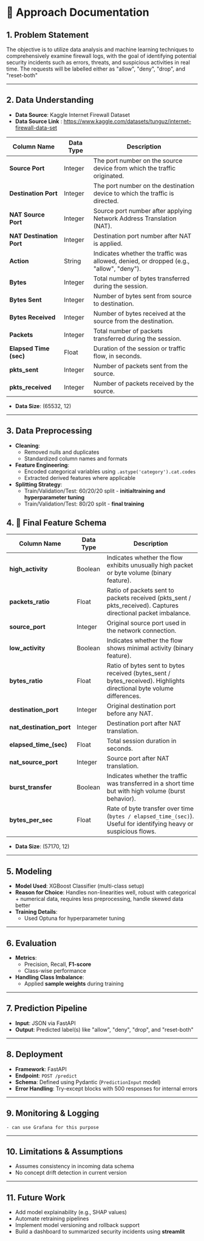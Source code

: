 # 📘 Approach Documentation

## 1. Problem Statement 
The objective is to utilize data analysis and machine learning techniques to comprehensively examine firewall logs, with the goal of identifying potential security incidents such as   errors, threats, and suspicious activities in real time. The requests will be labelled either as "allow", "deny", "drop", and "reset-both"

---

## 2. Data Understanding
- **Data Source**: Kaggle Internet Firewall Dataset
- **Data Source Link** :  https://www.kaggle.com/datasets/tunguz/internet-firewall-data-set

| Column Name             | Data Type | Description |
|-------------------------|-----------|-------------|
| **Source Port**         | Integer   | The port number on the source device from which the traffic originated. |
| **Destination Port**    | Integer   | The port number on the destination device to which the traffic is directed. |
| **NAT Source Port**     | Integer   | Source port number after applying Network Address Translation (NAT). |
| **NAT Destination Port**| Integer   | Destination port number after NAT is applied. |
| **Action**              | String    | Indicates whether the traffic was allowed, denied, or dropped (e.g., "allow", "deny"). |
| **Bytes**               | Integer   | Total number of bytes transferred during the session. |
| **Bytes Sent**          | Integer   | Number of bytes sent from source to destination. |
| **Bytes Received**      | Integer   | Number of bytes received at the source from the destination. |
| **Packets**             | Integer   | Total number of packets transferred during the session. |
| **Elapsed Time (sec)**  | Float     | Duration of the session or traffic flow, in seconds. |
| **pkts_sent**           | Integer   | Number of packets sent from the source. |
| **pkts_received**       | Integer   | Number of packets received by the source. |

- **Data Size**:  (65532, 12)
---

## 3. Data Preprocessing
- **Cleaning**:
  - Removed nulls and duplicates
  - Standardized column names and formats
- **Feature Engineering**:
  - Encoded categorical variables using `.astype('category').cat.codes`
  - Extracted derived features where applicable
- **Splitting Strategy**:
  - Train/Validation/Test: 60/20/20 split - **initialtraining and hyperparameter tuning**
  - Train/Validation/Test: 80/20 split - **final training**

## 4. 🧮 Final Feature Schema

| Column Name              | Data Type | Description |
|--------------------------|-----------|-------------|
| **high_activity**        | Boolean   | Indicates whether the flow exhibits unusually high packet or byte volume (binary feature). |
| **packets_ratio**        | Float     | Ratio of packets sent to packets received (pkts_sent / pkts_received). Captures directional packet imbalance. |
| **source_port**          | Integer   | Original source port used in the network connection. |
| **low_activity**         | Boolean   | Indicates whether the flow shows minimal activity (binary feature). |
| **bytes_ratio**          | Float     | Ratio of bytes sent to bytes received (bytes_sent / bytes_received). Highlights directional byte volume differences. |
| **destination_port**     | Integer   | Original destination port before any NAT. |
| **nat_destination_port**| Integer   | Destination port after NAT translation. |
| **elapsed_time_(sec)**   | Float     | Total session duration in seconds. |
| **nat_source_port**      | Integer   | Source port after NAT translation. |
| **burst_transfer**       | Boolean   | Indicates whether the traffic was transferred in a short time but with high volume (burst behavior). |
| **bytes_per_sec**        | Float     | Rate of byte transfer over time (`bytes / elapsed_time_(sec)`). Useful for identifying heavy or suspicious flows. |

- **Data Size**: (57170, 12)
---

## 5. Modeling
- **Model Used**: XGBoost Classifier (multi-class setup)
- **Reason for Choice**: Handles non-linearities well, robust with categorical + numerical data, requires less preprocessing, handle skewed data better
- **Training Details**:
  + Used Optuna for hyperparameter tuning
---

## 6. Evaluation
- **Metrics**:
  - Precision, Recall, **F1-score**
  - Class-wise performance
- **Handling Class Imbalance**:
  - Applied **sample weights** during training

---

## 7. Prediction Pipeline
- **Input**: JSON via FastAPI
- **Output**: Predicted label(s) like "allow", "deny", "drop", and "reset-both"

---

## 8. Deployment
- **Framework**: FastAPI
- **Endpoint**: `POST /predict`
- **Schema**: Defined using Pydantic (`PredictionInput` model)
- **Error Handling**: Try-except blocks with 500 responses for internal errors

---

## 9. Monitoring & Logging
    - can use Grafana for this purpose
---

## 10. Limitations & Assumptions
- Assumes consistency in incoming data schema
- No concept drift detection in current version

---

## 11. Future Work
- Add model explainability (e.g., SHAP values)
- Automate retraining pipelines
- Implement model versioning and rollback support
- Build a dashboard to summarized security incidents using **streamlit**
